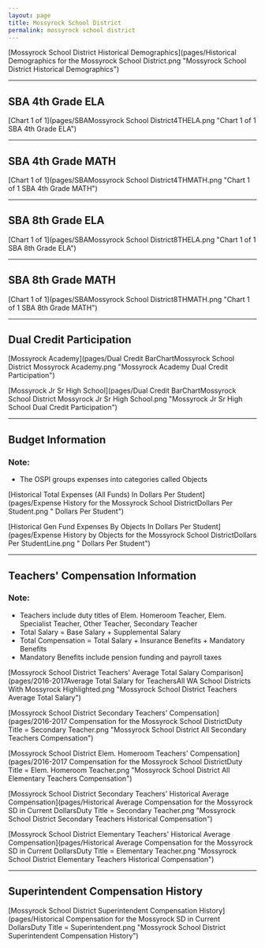 ```yaml
---
layout: page
title: Mossyrock School District
permalink: mossyrock school district
---
```



[Mossyrock School District Historical Demographics](pages/Historical Demographics for the Mossyrock School District.png "Mossyrock School District Historical Demographics")

___

## SBA 4th Grade ELA

[Chart 1 of 1](pages/SBAMossyrock School District4THELA.png "Chart 1 of 1 SBA 4th Grade ELA")


___

## SBA 4th Grade MATH

[Chart 1 of 1](pages/SBAMossyrock School District4THMATH.png "Chart 1 of 1 SBA 4th Grade MATH")


___

## SBA 8th Grade ELA

[Chart 1 of 1](pages/SBAMossyrock School District8THELA.png "Chart 1 of 1 SBA 8th Grade ELA")


___

## SBA 8th Grade MATH

[Chart 1 of 1](pages/SBAMossyrock School District8THMATH.png "Chart 1 of 1 SBA 8th Grade MATH")


___

## Dual Credit Participation

[Mossyrock Academy](pages/Dual Credit BarChartMossyrock School District Mossyrock Academy.png "Mossyrock Academy Dual Credit Participation")

[Mossyrock Jr Sr High School](pages/Dual Credit BarChartMossyrock School District Mossyrock Jr Sr High School.png "Mossyrock Jr Sr High School Dual Credit Participation")


___

## Budget Information
### Note:
- The OSPI groups expenses into categories called Objects

[Historical Total Expenses (All Funds) In Dollars Per Student](pages/Expense History for the Mossyrock School DistrictDollars Per Student.png " Dollars Per Student")

[Historical Gen Fund Expenses By Objects In Dollars Per Student](pages/Expense History by Objects for the Mossyrock School DistrictDollars Per StudentLine.png " Dollars Per Student")


___

## Teachers' Compensation Information
### Note:
- Teachers include duty titles of Elem. Homeroom Teacher, Elem. Specialist Teacher, Other Teacher, Secondary Teacher
- Total Salary = Base Salary + Supplemental Salary
- Total Compensation = Total Salary + Insurance Benefits + Mandatory Benefits
- Mandatory Benefits include pension funding and payroll taxes

[Mossyrock School District Teachers' Average Total Salary Comparison](pages/2016-2017Average Total Salary for TeachersAll WA School Districts With Mossyrock Highlighted.png "Mossyrock School District Teachers Average Total Salary")

[Mossyrock School District Secondary Teachers' Compensation](pages/2016-2017 Compensation for the Mossyrock School DistrictDuty Title = Secondary Teacher.png "Mossyrock School District All Secondary Teachers Compensation")

[Mossyrock School District Elem. Homeroom Teachers' Compensation](pages/2016-2017 Compensation for the Mossyrock School DistrictDuty Title = Elem. Homeroom Teacher.png "Mossyrock School District All Elementary Teachers Compensation")

[Mossyrock School District Secondary Teachers' Historical Average Compensation](pages/Historical Average Compensation for the Mossyrock SD in Current DollarsDuty Title = Secondary Teacher.png "Mossyrock School District Secondary Teachers Historical Compensation")

[Mossyrock School District Elementary Teachers' Historical Average Compensation](pages/Historical Average Compensation for the Mossyrock SD in Current DollarsDuty Title = Elementary Teacher.png "Mossyrock School District Elementary Teachers Historical Compensation")


___

## Superintendent Compensation History

[Mossyrock School District Superintendent Compensation History](pages/Historical Compensation for the Mossyrock SD in Current DollarsDuty Title = Superintendent.png "Mossyrock School District Superintendent Compensation History")

